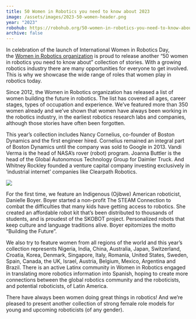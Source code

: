 ```yaml
---
title: 50 Women in Robotics you need to know about 2023
image: /assets/images/2023-50-women-header.png
year: "2023"
robohub: https://robohub.org/50-women-in-robotics-you-need-to-know-about-2023/
archive: false
---
```

In celebration of the launch of International Women in Robotics Day, the [Women in Robotics organization](https://www.womeninrobotics.org/) is proud to release another “50 women in robotics you need to know about” collection of stories. With a growing robotics industry there are many opportunities for everyone to get involved. This is why we showcase the wide range of roles that women play in robotics today.

Since 2012, the Women in Robotics organization has released a list of women building the future in robotics. The list has covered all ages, career stages, types of occupation and experience. We’ve featured more than 350 women already and we’ve shown that women have always been working in the robotics industry, in the earliest robotics research labs and companies, although those stories have often been forgotten.

This year’s collection includes Nancy Cornelius, co-founder of Boston Dynamics and the first engineer hired. Cornelius remained an integral part of Boston Dynamics until the company was sold to Google in 2013. Vandi Verma is the head of NASA’s rover (robot) program. Joanna Buttler is the head of the Global Autonomous Technology Group for Daimler Truck. And Whitney Rockley founded a venture capital company investing exclusively in ‘industrial internet’ companies like Clearpath Robotics.

[![](https://robohub.org/wp-content/uploads/2023/10/danielle-boyer-main-abc-jt-221129_1669765730540_hpMain_16x9_992.jpg)](https://robohub.org/50-women-in-robotics-you-need-to-know-about-2023/danielle-boyer-main-abc-jt-221129_1669765730540_hpmain_16x9_992/)

For the first time, we feature an Indigenous (Ojibwe) American roboticist, Danielle Boyer. Boyer started a non-profit The STEAM Connection to combat the difficulties that many kids have getting access to robotics. She created an affordable robot kit that’s been distributed to thousands of students, and is proudest of the SKOBOT project. Personalized robots that keep culture and language traditions alive. Boyer epitomizes the motto “Building the Future”.

We also try to feature women from all regions of the world and this year’s collection represents Nigeria, India, China, Australia, Japan, Switzerland, Croatia, Korea, Denmark, Singapore, Italy, Romania, United States, Sweden, Spain, Canada, the UK, Israel, Austria, Belgium, Mexico, Argentina and Brazil. There is an active Latinx community in Women in Robotics engaged in translating more robotics information into Spanish, hoping to create more connections between the global robotics community and the roboticists, and potential roboticists, of Latin America.

There have always been women doing great things in robotics! And we’re pleased to present another collection of strong female role models for young and upcoming roboticists (of any gender).
